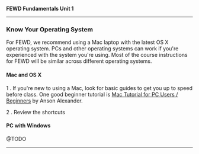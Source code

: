 **FEWD Fundamentals Unit 1**

---

### Know Your Operating System

For FEWD, we recommend using a Mac laptop with the latest OS X operating system. PCs and other operating systems can work if you're experienced with the system you're using.  Most of the course instructions for FEWD will be similar across different operating systems.

#### Mac and OS X

1 . If you're new to using a Mac, look for basic guides to get you up to speed before class. One good beginner tutorial is <a href="https://www.youtube.com/watch?v=MN0FD8KW2V4">Mac Tutorial for PC Users / Beginners</a> by Anson Alexander.

2 . Review the shortcuts 



#### PC with Windows

@TODO

---

